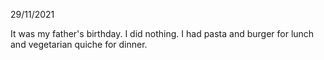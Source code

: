 29/11/2021

It was my father's birthday. I did nothing. I had pasta and burger for lunch and vegetarian quiche for dinner.